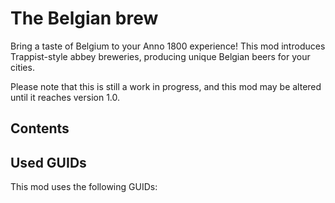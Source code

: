 # The Belgian brew

Bring a taste of Belgium to your Anno 1800 experience! This mod introduces Trappist-style abbey breweries, producing unique Belgian beers for your cities.

Please note that this is still a work in progress, and this mod may be altered until it reaches version 1.0.

## Contents

## Used GUIDs
This mod uses the following GUIDs:

